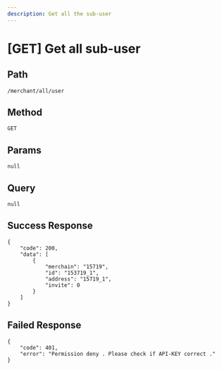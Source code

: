 ```yaml
---
description: Get all the sub-user
---
```


# \[GET] Get all sub-user

## Path

```
/merchant/all/user
```

## Method

```
GET
```

## Params

```
null
```

## Query

```
null
```

## Success Response

```
{
    "code": 200,
    "data": [
        {
            "merchain": "15719",
            "id": "153719_1",
            "address": "15719_1",
            "invite": 0
        }
    ]
}
```

## Failed Response

```
{
    "code": 401,
    "error": "Permission deny . Please check if API-KEY correct ."
}
```

